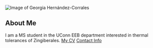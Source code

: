 ![Image of Georgia Hernández-Corrales](images/LS_2018.png
"Searching for Monstera tenuis")
## About Me
I am a MS student in the UConn EEB department
interested in thermal tolerances of Zingiberales.
[My CV](CVGH-20180620.pdf)
[Contact Info](contact-info.html)
